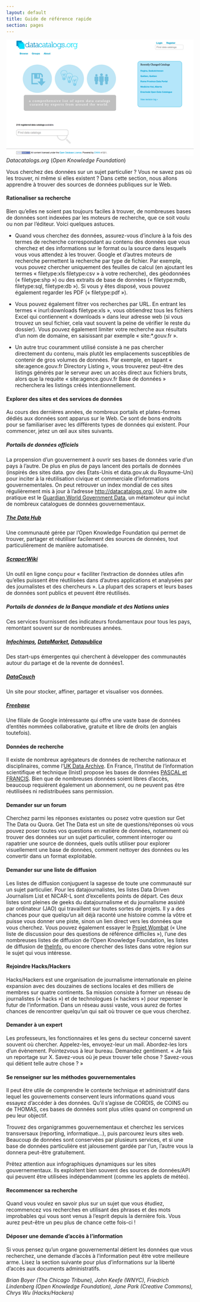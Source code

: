 ```yaml
---
layout: default
title: Guide de référence rapide
section: pages
---
```


<div class="imageblock">
<div class="content">
<img alt="datacatalogs.org" src="../figs/incoming/04-01.png"></div>
<div class="title"><em>Datacatalogs.org</em> (<em>Open Knowledge Foundation</em>)</div>
</div>

Vous cherchez des données sur un sujet particulier ? Vous ne savez pas où les trouver, ni même si elles existent ? Dans cette section, nous allons apprendre à trouver des sources de données publiques sur le Web.

#### Rationaliser sa recherche

Bien qu’elles ne soient pas toujours faciles à trouver, de nombreuses bases de données sont indexées par les moteurs de recherche, que ce soit voulu ou non par l’éditeur. Voici quelques astuces.

* Quand vous cherchez des données, assurez-vous d’inclure à la fois des termes de recherche correspondant au contenu des données que vous cherchez et des informations sur le format ou la source dans lesquels vous vous attendez à les trouver. Google et d’autres moteurs de recherche permettent la recherche par type de fichier. Par exemple, vous pouvez chercher uniquement des feuilles de calcul (en ajoutant les termes « filetype:xls filetype:csv » à votre recherche), des géodonnées (« filetype:shp ») ou des extraits de base de données (« filetype:mdb, filetype:sql, filetype:db »). Si vous y êtes disposé, vous pouvez également regarder les PDF (« filetype:pdf »).

* Vous pouvez également filtrer vos recherches par URL. En entrant les termes « inurl:downloads filetype:xls », vous obtiendrez tous les fichiers Excel qui contiennent « downloads » dans leur adresse web (si vous trouvez un seul fichier, cela vaut souvent la peine de vérifier le reste du dossier). Vous pouvez également limiter votre recherche aux résultats d’un nom de domaine, en saisissant par exemple « site:\*.gouv.fr ».

* Un autre truc couramment utilisé consiste à ne pas chercher directement du contenu, mais plutôt les emplacements susceptibles de contenir de gros volumes de données. Par exemple, en tapant « site:agence.gouv.fr Directory Listing », vous trouverez peut-être des listings générés par le serveur avec un accès direct aux fichiers bruts, alors que la requête « site:agence.gouv.fr Base de données » recherchera les listings créés intentionnellement.

#### Explorer des sites et des services de données

Au cours des dernières années, de nombreux portails et plates-formes dédiés aux données sont apparus sur le Web. Ce sont de bons endroits pour se familiariser avec les différents types de données qui existent. Pour commencer, jetez un œil aux sites suivants.

##### Portails de données officiels

La propension d’un gouvernement à ouvrir ses bases de données varie d’un pays à l’autre. De plus en plus de pays lancent des portails de données (inspirés des sites data. gov des États-Unis et data.gov.uk du Royaume-Uni) pour inciter à la réutilisation civique et commerciale d’informations gouvernementales. On peut retrouver un index mondial de ces sites régulièrement mis à jour à l’adresse http://datacatalogs.org/. Un autre site pratique est le [Guardian World Government Data](http://www.guardian.co.uk/world-government-data), un métamoteur qui inclut de nombreux catalogues de données gouvernementaux.

##### [The Data Hub](http://thedatahub.org/)

Une communauté gérée par l’Open Knowledge Foundation qui permet de trouver, partager et réutiliser facilement des sources de données, tout particulièrement de manière automatisée.

##### [ScraperWiki](https://scraperwiki.com/)

Un outil en ligne conçu pour « faciliter l’extraction de données utiles afin qu’elles puissent être réutilisées dans d’autres applications et analysées par des journalistes et des chercheurs ». La plupart des scrapers et leurs bases de données sont publics et peuvent être réutilisés.

##### Portails de données de la Banque mondiale et des Nations unies

Ces services fournissent des indicateurs fondamentaux pour tous les pays, remontant souvent sur de nombreuses années.

##### [Infochimps](www.infochimps.com/), [DataMarket](http://datamarket.com/), [Datapublica](http://datapublica.com)

Des start-ups émergentes qui cherchent à développer des communautés autour du partage et de la revente de données1.

##### [DataCouch](http://datacouch.com/)

Un site pour stocker, affiner, partager et visualiser vos données.

##### [Freebase](http://www.freebase.com/)

Une filiale de Google intéressante qui offre une vaste base de données d’entités nommées collaborative, gratuite et libre de droits (en anglais toutefois).

#### Données de recherche

Il existe de nombreux agrégateurs de données de recherche nationaux et disciplinaires, comme l’[UK Data Archive](http://data-archive.ac.uk/). En France, l’Institut de l’information scientifique et technique (Inist) propose les bases de données [PASCAL et FRANCIS](http://www.inist.fr/spip.php?rubrique9). Bien que de nombreuses données soient libres d’accès, beaucoup requièrent également un abonnement, ou ne peuvent pas être réutilisées ni redistribuées sans permission.

#### Demander sur un forum

Cherchez parmi les réponses existantes ou posez votre question sur Get The Data ou Quora. Get The Data est un site de questions/réponses où vous pouvez poser toutes vos questions en matière de données, notamment où trouver des données sur un sujet particulier, comment interroger ou rapatrier une source de données, quels outils utiliser pour explorer visuellement une base de données, comment nettoyer des données ou les convertir dans un format exploitable.

#### Demander sur une liste de diffusion

Les listes de diffusion conjuguent la sagesse de toute une communauté sur un sujet particulier. Pour les datajournalistes, les listes Data Driven Journalism List et NICAR-L sont d’excellents points de départ. Ces deux listes sont pleines de geeks du datajournalisme et du journalisme assisté par ordinateur (JAO) qui travaillent sur toutes sortes de projets. Il y a des chances pour que quelqu’un ait déjà raconté une histoire comme la vôtre et puisse vous donner une piste, sinon un lien direct vers les données que vous cherchez. Vous pouvez également essayer le [Projet Wombat](http://project-wombat.org/) (« Une liste de discussion pour des questions de référence difficiles »), l’une des nombreuses listes de diffusion de l’Open Knowledge Foundation, les listes de diffusion de [theInfo](http://theinfo.org/), ou encore chercher des listes dans votre région sur le sujet qui vous intéresse.

#### Rejoindre Hacks/Hackers

Hacks/Hackers est une organisation de journalisme internationale en pleine expansion avec des douzaines de sections locales et des milliers de membres sur quatre continents. Sa mission consiste à former un réseau de journalistes (« hacks ») et de technologues (« hackers ») pour repenser le futur de l’information. Dans un réseau aussi vaste, vous aurez de fortes chances de rencontrer quelqu’un qui sait où trouver ce que vous cherchez.

#### Demander à un expert

Les professeurs, les fonctionnaires et les gens du secteur concerné savent souvent où chercher. Appelez-les, envoyez-leur un mail. Abordez-les lors d’un évènement. Pointezvous à leur bureau. Demandez gentiment. « Je fais un reportage sur X. Savez-vous où je peux trouver telle chose ? Savez-vous qui détient telle autre chose ? »

#### Se renseigner sur les méthodes gouvernementales

Il peut être utile de comprendre le contexte technique et administratif dans lequel les gouvernements conservent leurs informations quand vous essayez d’accéder à des données. Qu’il s’agisse de CORDIS, de COINS ou de THOMAS, ces bases de données sont plus utiles quand on comprend un peu leur objectif.

Trouvez des organigrammes gouvernementaux et cherchez les services transversaux (reporting, informatique...), puis parcourez leurs sites web. Beaucoup de données sont conservées par plusieurs services, et si une base de données particulière est jalousement gardée par l’un, l’autre vous la donnera peut-être gratuitement.

Prêtez attention aux infographiques dynamiques sur les sites gouvernementaux. Ils exploitent bien souvent des sources de données/API qui peuvent être utilisées indépendamment (comme les applets de météo).

#### Recommencer sa recherche

Quand vous voulez en savoir plus sur un sujet que vous étudiez, recommencez vos recherches en utilisant des phrases et des mots improbables qui vous sont venus à l’esprit depuis la dernière fois. Vous aurez peut-être un peu plus de chance cette fois-ci !

#### Déposer une demande d’accès à l’information

Si vous pensez qu’un organe gouvernemental détient les données que vous recherchez, une demande d’accès à l’information peut être votre meilleure arme. Lisez la section suivante pour plus d’informations sur la liberté d’accès aux documents administratifs.

_Brian Boyer (The Chicago Tribune), John Keefe (WNYC), Friedrich Lindenberg (Open Knowledge Foundation), Jane Park (Creative Commons), Chrys Wu (Hacks/Hackers)_
